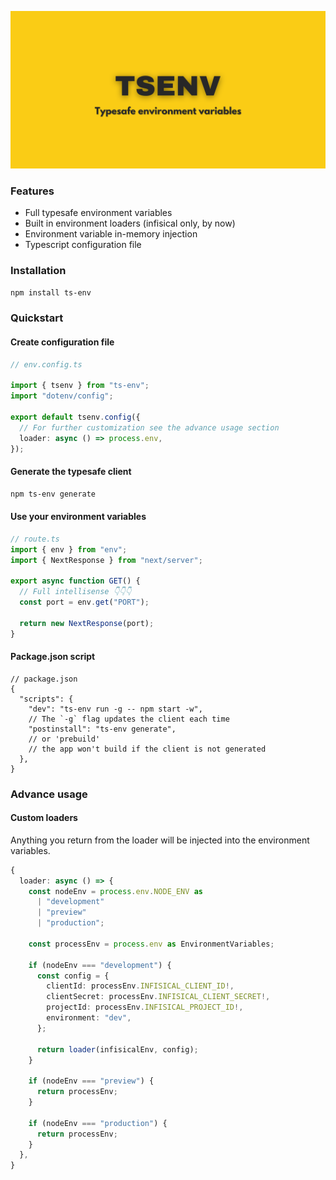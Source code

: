 ![Alt text](./assets/banner.png "Optional title")

### Features

- Full typesafe environment variables
- Built in environment loaders (infisical only, by now)
- Environment variable in-memory injection
- Typescript configuration file

### Installation

```bash
npm install ts-env
```

### Quickstart

#### Create configuration file

```typescript
// env.config.ts

import { tsenv } from "ts-env";
import "dotenv/config";

export default tsenv.config({
  // For further customization see the advance usage section
  loader: async () => process.env,
});
```

#### Generate the typesafe client

```bash
npm ts-env generate
```

#### Use your environment variables

```typescript
// route.ts
import { env } from "env";
import { NextResponse } from "next/server";

export async function GET() {
  // Full intellisense 👇👇👇
  const port = env.get("PORT");

  return new NextResponse(port);
}
```

#### Package.json script

```jsonc
// package.json
{
  "scripts": {
    "dev": "ts-env run -g -- npm start -w",
    // The `-g` flag updates the client each time
    "postinstall": "ts-env generate",
    // or 'prebuild'
    // the app won't build if the client is not generated
  },
}
```

### Advance usage

#### Custom loaders

Anything you return from the loader will be injected into the environment variables.

```typescript
{
  loader: async () => {
    const nodeEnv = process.env.NODE_ENV as
      | "development"
      | "preview"
      | "production";

    const processEnv = process.env as EnvironmentVariables;

    if (nodeEnv === "development") {
      const config = {
        clientId: processEnv.INFISICAL_CLIENT_ID!,
        clientSecret: processEnv.INFISICAL_CLIENT_SECRET!,
        projectId: processEnv.INFISICAL_PROJECT_ID!,
        environment: "dev",
      };

      return loader(infisicalEnv, config);
    }

    if (nodeEnv === "preview") {
      return processEnv;
    }

    if (nodeEnv === "production") {
      return processEnv;
    }
  },
}
```
